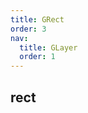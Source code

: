 ```yaml
---
title: GRect
order: 3
nav:
  title: GLayer
  order: 1
---
```


## rect

<code src="./demos/rect.tsx" compact defaultShowCode></code>
